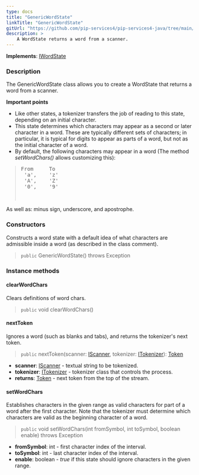 ```yaml
---
type: docs
title: "GenericWordState"
linkTitle: "GenericWordState"
gitUrl: "https://github.com/pip-services4/pip-services4-java/tree/main/pip-services4-expressions-java"
description: > 
    A WordState returns a word from a scanner. 
---
```


**Implements**: [IWordState](../../iword_state)

### Description

The GenericWordState class allows you to create a WordState that returns a word from a scanner.

**Important points**

- Like other states, a tokenizer transfers the job of reading to this state, depending on an initial character.
- This state determines which characters may appear as a second or later character in a word. These are typically different sets of characters; in particular, it is typical for digits to appear as parts of a word, but not as the initial character of a word.
- By default, the following characters may appear in a word (The method *setWordChars()* allows customizing this):
<blockquote><pre>
From     To
 'a',    'z'
 'A',    'Z'
 '0',    '9'
   
</pre></blockquote>
As well as: minus sign, underscore, and apostrophe.

### Constructors
Constructs a word state with a default idea of what characters
are admissible inside a word (as described in the class comment).

> `public` GenericWordState() throws Exception

### Instance methods


#### clearWordChars
Clears definitions of word chars.

> `public` void clearWordChars()

#### nextToken
Ignores a word (such as blanks and tabs), and returns the tokenizer's next token.

> `public` nextToken(scanner: [IScanner](../../../io/iscanner), tokenizer: [ITokenizer](../../itokenizer)): [Token](../../token)

- **scanner**: [IScanner](../../../io/iscanner) - textual string to be tokenized.
- **tokenizer**: [ITokenizer](../../itokenizer) - tokenizer class that controls the process.
- **returns**: [Token](../../token) - next token from the top of the stream.

#### setWordChars
Establishes characters in the given range as valid characters for part of a word after the first character. Note that the tokenizer must determine which characters are valid as the beginning character of a word.

> `public` void setWordChars(int fromSymbol, int toSymbol, boolean enable) throws Exception 

- **fromSymbol**: int - first character index of the interval.
- **toSymbol**: int - last character index of the interval.
- **enable**: boolean - *true* if this state should ignore characters in the given range.
